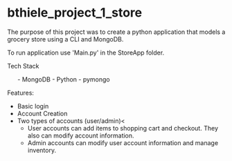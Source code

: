 # bthiele_project_1_store
The purpose of this project was to create a python application that models a grocery store using a CLI and MongoDB. 

To run application use 'Main.py' in the StoreApp folder.

Tech Stack
<ul>
    - MongoDB
    - Python
    - pymongo
</ul>

Features:
<ul>
    <li>Basic login</li>
    <li>Account Creation</li>
    <li>Two types of accounts (user/admin)<
      <ul>
        <li>User accounts can add items to shopping cart and checkout. They also can modify account information.</li>
        <li>Admin accounts can modify user account information and manage inventory.</li>
      </ul>
    </li>
 </ul>       